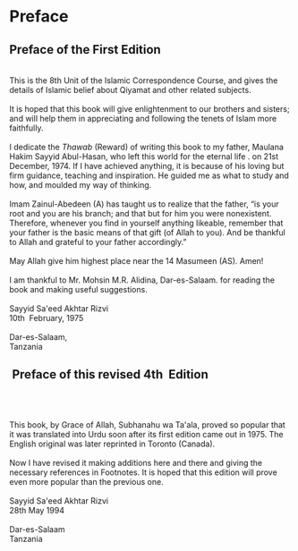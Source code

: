 Preface
=======

Preface of the First Edition
----------------------------

   
 This is the 8th Unit of the Islamic Correspondence Course, and gives
the details of Islamic belief about Qiyamat and other related
subjects.  
    
 It is hoped that this book will give enlightenment to our brothers and
sisters; and will help them in appreciating and following the tenets of
Islam more faithfully.  
    
 I dedicate the *Thawab* (Reward) of writing this book to my father,
Maulana Hakim Sayyid Abul-Hasan, who left this world for the eternal
life . on 21st December, 1974. If I have achieved anything, it is
because of his loving but firm guidance, teaching and inspiration. He
guided me as what to study and how, and moulded my way of thinking.  
    
 Imam Zainul-Abedeen (A) has taught us to realize that the father, “is
your root and you are his branch; and that but for him you were
nonexistent. Therefore, whenever you find in yourself anything likeable,
remember that your father is the basic means of that gift (of Allah to
you). And be thankful to Allah and grateful to your father
accordingly.”  
    
 May Allah give him highest place near the 14 Masumeen (AS). Amen!  
    
 I am thankful to Mr. Mohsin M.R. Alidina, Dar-es-Salaam. for reading
the book and making useful suggestions.  
    
 Sayyid Sa'eed Akhtar Rizvi  
 10th  February, 1975  
    
 Dar-es-Salaam,  
 Tanzania

 Preface of this revised 4th  Edition
-------------------------------------

   
    
    
 This book, by Grace of Allah, Subhanahu wa Ta'ala, proved so popular
that it was translated into Urdu soon after its first edition came out
in 1975. The English original was later reprinted in Toronto (Canada).  
    
 Now I have revised it making additions here and there and giving the
necessary references in Footnotes. It is hoped that this edition will
prove even more popular than the previous one.  
    
 Sayyid Sa'eed Akhtar Rizvi  
 28th May 1994  
    
 Dar-es-Salaam  
 Tanzania  
    
    
  


